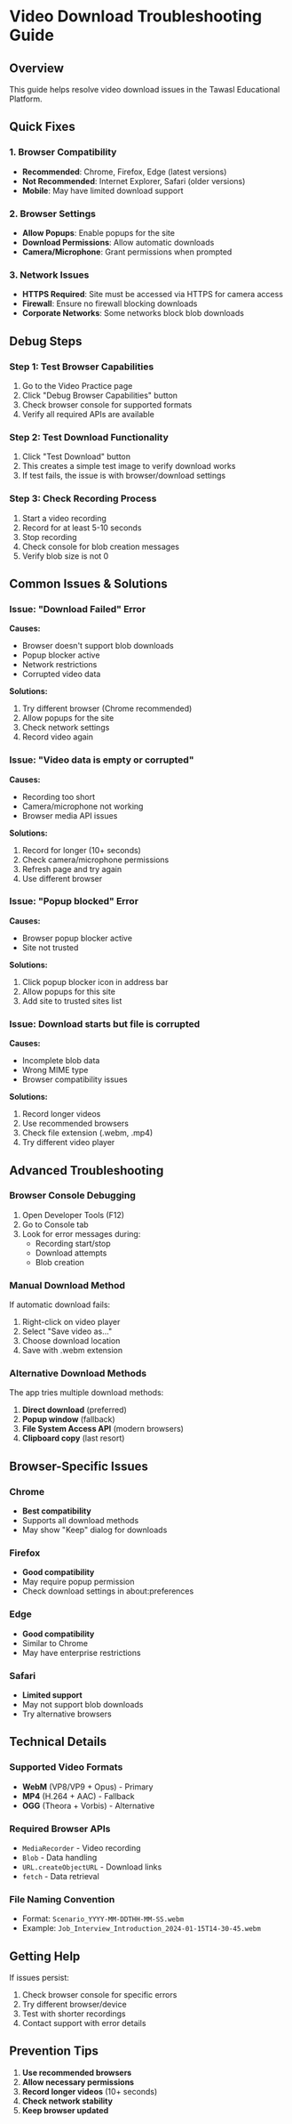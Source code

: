 # Video Download Troubleshooting Guide

## Overview
This guide helps resolve video download issues in the Tawasl Educational Platform.

## Quick Fixes

### 1. **Browser Compatibility**
- **Recommended**: Chrome, Firefox, Edge (latest versions)
- **Not Recommended**: Internet Explorer, Safari (older versions)
- **Mobile**: May have limited download support

### 2. **Browser Settings**
- **Allow Popups**: Enable popups for the site
- **Download Permissions**: Allow automatic downloads
- **Camera/Microphone**: Grant permissions when prompted

### 3. **Network Issues**
- **HTTPS Required**: Site must be accessed via HTTPS for camera access
- **Firewall**: Ensure no firewall blocking downloads
- **Corporate Networks**: Some networks block blob downloads

## Debug Steps

### Step 1: Test Browser Capabilities
1. Go to the Video Practice page
2. Click "Debug Browser Capabilities" button
3. Check browser console for supported formats
4. Verify all required APIs are available

### Step 2: Test Download Functionality
1. Click "Test Download" button
2. This creates a simple test image to verify download works
3. If test fails, the issue is with browser/download settings

### Step 3: Check Recording Process
1. Start a video recording
2. Record for at least 5-10 seconds
3. Stop recording
4. Check console for blob creation messages
5. Verify blob size is not 0

## Common Issues & Solutions

### Issue: "Download Failed" Error
**Causes:**
- Browser doesn't support blob downloads
- Popup blocker active
- Network restrictions
- Corrupted video data

**Solutions:**
1. Try different browser (Chrome recommended)
2. Allow popups for the site
3. Check network settings
4. Record video again

### Issue: "Video data is empty or corrupted"
**Causes:**
- Recording too short
- Camera/microphone not working
- Browser media API issues

**Solutions:**
1. Record for longer (10+ seconds)
2. Check camera/microphone permissions
3. Refresh page and try again
4. Use different browser

### Issue: "Popup blocked" Error
**Causes:**
- Browser popup blocker active
- Site not trusted

**Solutions:**
1. Click popup blocker icon in address bar
2. Allow popups for this site
3. Add site to trusted sites list

### Issue: Download starts but file is corrupted
**Causes:**
- Incomplete blob data
- Wrong MIME type
- Browser compatibility issues

**Solutions:**
1. Record longer videos
2. Use recommended browsers
3. Check file extension (.webm, .mp4)
4. Try different video player

## Advanced Troubleshooting

### Browser Console Debugging
1. Open Developer Tools (F12)
2. Go to Console tab
3. Look for error messages during:
   - Recording start/stop
   - Download attempts
   - Blob creation

### Manual Download Method
If automatic download fails:
1. Right-click on video player
2. Select "Save video as..."
3. Choose download location
4. Save with .webm extension

### Alternative Download Methods
The app tries multiple download methods:
1. **Direct download** (preferred)
2. **Popup window** (fallback)
3. **File System Access API** (modern browsers)
4. **Clipboard copy** (last resort)

## Browser-Specific Issues

### Chrome
- **Best compatibility**
- Supports all download methods
- May show "Keep" dialog for downloads

### Firefox
- **Good compatibility**
- May require popup permission
- Check download settings in about:preferences

### Edge
- **Good compatibility**
- Similar to Chrome
- May have enterprise restrictions

### Safari
- **Limited support**
- May not support blob downloads
- Try alternative browsers

## Technical Details

### Supported Video Formats
- **WebM** (VP8/VP9 + Opus) - Primary
- **MP4** (H.264 + AAC) - Fallback
- **OGG** (Theora + Vorbis) - Alternative

### Required Browser APIs
- `MediaRecorder` - Video recording
- `Blob` - Data handling
- `URL.createObjectURL` - Download links
- `fetch` - Data retrieval

### File Naming Convention
- Format: `Scenario_YYYY-MM-DDTHH-MM-SS.webm`
- Example: `Job_Interview_Introduction_2024-01-15T14-30-45.webm`

## Getting Help

If issues persist:
1. Check browser console for specific errors
2. Try different browser/device
3. Test with shorter recordings
4. Contact support with error details

## Prevention Tips

1. **Use recommended browsers**
2. **Allow necessary permissions**
3. **Record longer videos** (10+ seconds)
4. **Check network stability**
5. **Keep browser updated** 